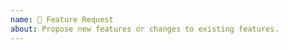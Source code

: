 ```yaml
---
name: 🚀 Feature Request
about: Propose new features or changes to existing features.
---
```


<!--
### Before opening a new feature request, please check to see if a similar feature request already exists or has been closed before.

### Feature requests should include as much detail as possible:
- [ ] A descriptive title
- [ ] A description of the problem you're trying to solve, including *why* you think this is a problem
- [ ] An overview of the suggested solution, including which projects would need changing (e.g. vscode-apollo & apollo-language-server)
- [ ] If the feature changes current behavior, reasons why your solution is better
-->
